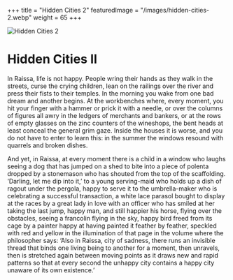 +++
title = "Hidden Cities 2"
featuredImage = "/images/hidden-cities-2.webp"
weight = 65
+++

![Hidden Cities 2](/images/hidden-cities-2.webp)

# Hidden Cities II

In Raissa, life is not happy. People wring their hands as they walk in the streets, curse the crying children, lean on the railings over the river and press their fists to their temples. In the morning you wake from one bad dream and another begins. At the workbenches where, every moment, you hit your finger with a hammer or prick it with a needle, or over the columns of figures all awry in the ledgers of merchants and bankers, or at the rows of empty glasses on the zinc counters of the wineshops, the bent heads at least conceal the general grim gaze. Inside the houses it is worse, and you do not have to enter to learn this: in the summer the windows resound with quarrels and broken dishes.

And yet, in Raissa, at every moment there is a child in a window who laughs seeing a dog that has jumped on a shed to bite into a piece of polenta dropped by a stonemason who has shouted from the top of the scaffolding. ‘Darling, let me dip into it,’ to a young serving-maid who holds up a dish of ragout under the pergola, happy to serve it to the umbrella-maker who is celebrating a successful transaction, a white lace parasol bought to display at the races by a great lady in love with an officer who has smiled at her taking the last jump, happy man, and still happier his horse, flying over the obstacles, seeing a francolin flying in the sky, happy bird freed from its cage by a painter happy at having painted it feather by feather, speckled with red and yellow in the illumination of that page in the volume where the philosopher says: ‘Also in Raissa, city of sadness, there runs an invisible thread that binds one living being to another for a moment, then unravels, then is stretched again between moving points as it draws new and rapid patterns so that at every second the unhappy city contains a happy city unaware of its own existence.’